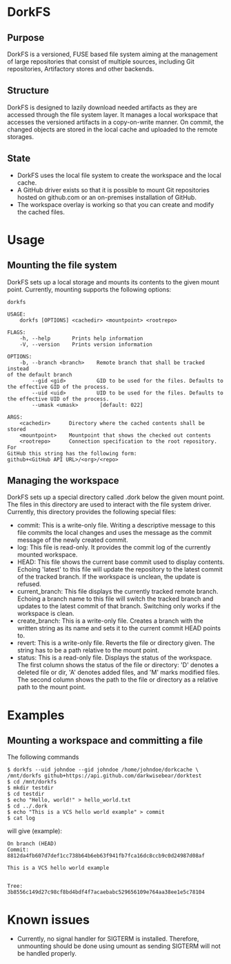 DorkFS
======

Purpose
-------

DorkFS is a versioned, FUSE based file system aiming at the management
of large repositories that consist of multiple sources, including Git
repositories, Artifactory stores and other backends.

Structure
---------

DorkFS is designed to lazily download needed artifacts as they are
accessed through the file system layer. It manages a local workspace
that accesses the versioned artifacts in a copy-on-write manner. On
commit, the changed objects are stored in the local cache and uploaded
to the remote storages.

State
-----

* DorkFS uses the local file system to create the workspace and the
  local cache.
* A GitHub driver exists so that it is possible to mount Git
  repositories hosted on github.com or an on-premises installation
  of GitHub.
* The workspace overlay is working so that you can create and modify the
  cached files.

Usage
=====

Mounting the file system
------------------------

DorkFS sets up a local storage and mounts its contents to the given
mount point. Currently, mounting supports the following options:
```
dorkfs

USAGE:
    dorkfs [OPTIONS] <cachedir> <mountpoint> <rootrepo>

FLAGS:
    -h, --help       Prints help information
    -V, --version    Prints version information

OPTIONS:
    -b, --branch <branch>    Remote branch that shall be tracked instead
of the default branch
        --gid <gid>          GID to be used for the files. Defaults to
the effective GID of the process.
        --uid <uid>          UID to be used for the files. Defaults to
the effective UID of the process.
        --umask <umask>       [default: 022]

ARGS:
    <cachedir>      Directory where the cached contents shall be stored
    <mountpoint>    Mountpoint that shows the checked out contents
    <rootrepo>      Connection specification to the root repository. For
GitHub this string has the following form:
github+<GitHub API URL>/<org>/<repo>
```

Managing the workspace
----------------------

DorkFS sets up a special directory called .dork below the given mount
point. The files in this directory are used to interact with the file
system driver. Currently, this directory provides the following special
files:
* commit: This is a write-only file. Writing a descriptive message to
  this file commits the local changes and uses the message as the commit
  message of the newly created commit.
* log: This file is read-only. It provides the commit log of the
  currently mounted workspace.
* HEAD: This file shows the current base commit used to display
  contents. Echoing 'latest' to this file will update the repository to
  the latest commit of the tracked branch. If the workspace is unclean,
  the update is refused.
* current_branch: This file displays the currently tracked remote
  branch. Echoing a branch name to this file will switch the tracked
  branch and updates to the latest commit of that branch. Switching only
  works if the workspace is clean.
* create_branch: This is a write-only file. Creates a branch with the
  written string as its name and sets it to the current commit HEAD
  points to.
* revert: This is a write-only file. Reverts the file or directory
  given. The string has to be a path relative to the mount point.
* status: This is a read-only file. Displays the status of the
  workspace. The first column shows the status of the file or directory:
  'D' denotes a deleted file or dir, 'A' denotes added files,
  and 'M' marks modified files. The second column shows the path to the
  file or directory as a relative path to the mount point.

Examples
========

Mounting a workspace and committing a file
------------------------------------------

The following commands

```
$ dorkfs --uid johndoe --gid johndoe /home/johndoe/dorkcache \
/mnt/dorkfs github+https://api.github.com/darkwisebear/dorktest
$ cd /mnt/dorkfs
$ mkdir testdir
$ cd testdir
$ echo "Hello, world!" > hello_world.txt
$ cd ../.dork
$ echo "This is a VCS hello world example" > commit
$ cat log
```

will give (example):

```
On branch (HEAD)
Commit: 8812da4fb607d7def1cc738b64b6eb63f941fb7fca16dc8ccb9c0d24987d08af

This is a VCS hello world example


Tree:   3b8556c149d27c98cf8bd4bdf4f7acaebabc529656109e764aa38ee1e5c78104
```

Known issues
============

* Currently, no signal handler for SIGTERM is installed. Therefore,
  unmounting should be done using umount as sending SIGTERM will not be
  handled properly.
